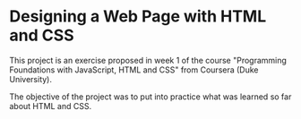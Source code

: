 # Designing a Web Page with HTML and CSS

This project is an exercise proposed in week 1 of the course "Programming Foundations with JavaScript, HTML and CSS" from Coursera (Duke University).

The objective of the project was to put into practice what was learned so far about HTML and CSS.